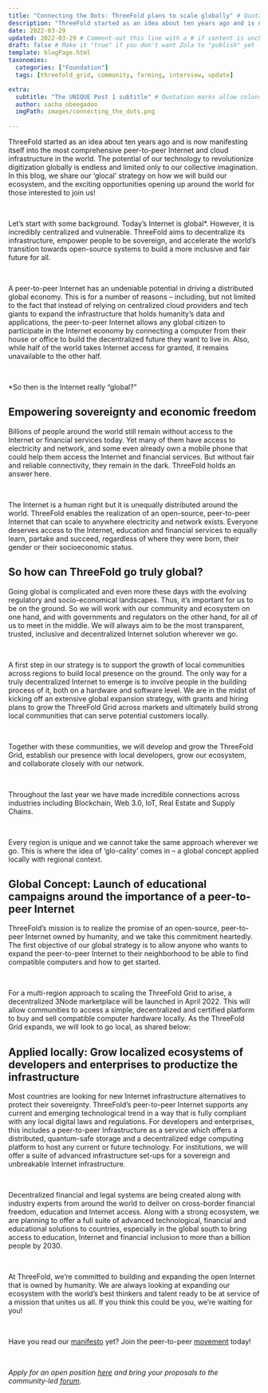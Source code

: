 ```yaml
---
title: "Connecting the Dots: ThreeFold plans to scale globally" # Quotation marks allow colons, semicolons, etc.
description: "ThreeFold started as an idea about ten years ago and is now manifesting itself into the most comprehensive peer-to-peer Internet and cloud infrastructure in the world. The potential of our technology to revolutionize digitization globally is endless and limited only to our collective imagination." # Quotation marks allow colons, semicolons, etc.
date: 2022-03-29
updated: 2022-03-29 # Comment-out this line with a # if content is unchanged
draft: false # Make it "true" if you don't want Zola to "publish" yet
template: blogPage.html
taxonomies:
  categories: ["Foundation"]
  tags: [threefold_grid, community, farming, interview, update]

extra:
  subtitle: "The UNIQUE Post 1 subtitle" # Quotation marks allow colons, semicolons, etc.
  author: sacha_obeegadoo
  imgPath: images/connecting_the_dots.png
  
---
```


ThreeFold started as an idea about ten years ago and is now manifesting itself into the most comprehensive peer-to-peer Internet and cloud infrastructure in the world. The potential of our technology to revolutionize digitization globally is endless and limited only to our collective imagination. In this blog, we share our ‘glocal’ strategy on how we will build our ecosystem, and the exciting opportunities opening up around the world for those interested to join us!

<br/>

Let’s start with some background. Today’s Internet is global*. However, it is incredibly centralized and vulnerable. ThreeFold aims to decentralize its infrastructure,  empower people to be sovereign, and accelerate the world’s transition towards open-source systems to build a more inclusive and fair future for all. 

<br/>

A peer-to-peer Internet has an undeniable potential in driving a distributed global economy. This is for a number of reasons – including, but not limited to the fact that instead of relying on centralized cloud providers and tech giants to expand the infrastructure that holds humanity’s data and applications, the peer-to-peer Internet allows any global citizen to participate in the Internet economy by connecting a computer from their house or office to build the decentralized future they want to live in.  Also, while half of the world takes Internet access for granted, it remains  unavailable to the other half.

<br/>

*So then is the Internet really “global?”

## Empowering sovereignty and economic freedom

Billions of people around the world still remain without access to the Internet or financial services today. Yet many of them have access to electricity and network, and some even already own a mobile phone that could help them access the Internet and financial services. But without fair and reliable connectivity, they remain in the dark. ThreeFold holds an answer here.

<br/>

The Internet is a human right but it is unequally distributed around the world. ThreeFold enables the realization of an open-source, peer-to-peer Internet that can scale to anywhere electricity and network exists. Everyone deserves access to the Internet, education and financial services to equally learn, partake and succeed, regardless of where they were born, their gender or their socioeconomic status.

## So how can ThreeFold go truly global?

Going global is complicated and even more these days with the evolving regulatory and socio-economical landscapes. Thus, it’s important for us to be on the ground. So we will work with our community and ecosystem on one hand, and with governments and regulators on the other hand, for all of us to meet in the middle. We will always aim to be the most transparent, trusted, inclusive and decentralized Internet solution wherever we go. 

<br/>

A first step in our strategy is to support the growth of local communities across regions to build local presence on the ground. The only way for a truly decentralized Internet to emerge is to involve people in the building process of it, both on a hardware and software level. We are in the midst of kicking off an extensive global expansion strategy, with grants and hiring plans to grow the ThreeFold Grid across markets and ultimately build strong local communities that can serve potential customers locally. 

<br/>

Together with these communities, we will develop and grow the ThreeFold Grid, establish our presence with local developers, grow our ecosystem, and collaborate closely with our network.

<br/>

Throughout the last year we have made incredible connections across industries including Blockchain, Web 3.0, IoT, Real Estate and Supply Chains.

<br/>

Every region is unique and we cannot take the same approach wherever we go. This is where the idea of ‘glo-cality’ comes in – a global concept applied locally with regional context.

## Global Concept: Launch of educational campaigns around the importance of a peer-to-peer Internet

ThreeFold’s mission is to realize the promise of an open-source, peer-to-peer Internet owned by humanity, and we take this commitment heartedly. The first objective of our global strategy is to allow anyone who wants to expand the peer-to-peer Internet to their neighborhood to be able to find compatible computers and how to get started. 

<br/>

For a multi-region approach to scaling the ThreeFold Grid to arise, a decentralized 3Node marketplace will be launched in April 2022. This will allow communities to access a simple, decentralized and certified platform to buy and sell compatible computer hardware locally. As the ThreeFold Grid expands, we will look to go local, as shared below:  

## Applied locally: Grow localized ecosystems of developers and enterprises  to productize the infrastructure

Most countries are looking for new Internet infrastructure alternatives to protect their sovereignty. ThreeFold’s peer-to-peer Internet supports any current and emerging technological trend in a way that is fully compliant with any local digital laws and regulations. For developers and  enterprises, this includes a peer-to-peer Infrastructure as a service which offers a distributed, quantum-safe storage and a decentralized edge computing platform to host any current or future technology. For institutions, we will offer a suite of advanced infrastructure set-ups for a sovereign and unbreakable Internet infrastructure. 

<br/>

Decentralized financial and legal systems are being created along with industry experts from around the world to deliver on cross-border financial freedom, education and Internet access. Along with a strong ecosystem, we are planning to offer a full suite of advanced technological, financial and educational solutions to countries, especially in the global south to bring access to education, Internet and financial inclusion to more than a billion people by 2030.

<br/>

At ThreeFold, we’re committed to building and expanding the open Internet that is owned by humanity. We are always looking at expanding our ecosystem with the world’s best thinkers and talent ready to be at service of a mission that unites us all. If you think this could be you, we’re waiting for you! 

<br/>

Have you read our [manifesto](https://threefold.io/blog/post/realizing_the_promise/) yet? Join the peer-to-peer [movement](https://t.me/threefold) today!

<br/>

*Apply for an open position [here](https://threefold.io/careers) and bring your proposals to the community-led [forum](https://forum.threefold.io/t/about-the-join-the-fold-category/2570).*

